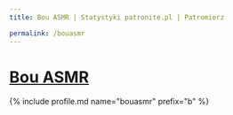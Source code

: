 ```yaml
---
title: Bou ASMR | Statystyki patronite.pl | Patromierz

permalink: /bouasmr
---
```


# [Bou ASMR](https://patronite.pl/bouasmr)

{% include profile.md name="bouasmr" prefix="b" %}
